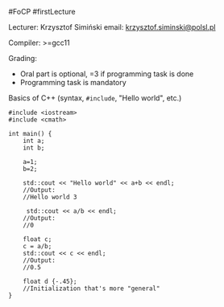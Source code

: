 #FoCP #firstLecture 

Lecturer: Krzysztof Simiński
email: krzysztof.siminski@polsl.pl

Compiler: >=gcc11

Grading:
- Oral part is optional, =3 if programming task is done
- Programming task is mandatory

Basics of C++ (syntax, `#include`, "Hello world", etc.)

```
#include <iostream>
#include <cmath>

int main() {
	int a;
	int b;

	a=1;
	b=2;

	std::cout << "Hello world" << a+b << endl;
	//Output:
	//Hello world 3

	 std::cout << a/b << endl;
	//Output:
	//0

	float c;
	c = a/b;
	std::cout << c << endl;
	//Output:
	//0.5

	float d {-.45};
	//Initialization that's more "general"
}
```
